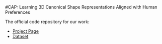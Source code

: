 #CAP: Learning 3D Canonical Shape Representations Aligned with Human Preferences

The official code repository for our work:
- [Project Page](https://anonymity15333.github.io/PaperID15333.github.io/)
- [Dataset](https://example.com/paper)
